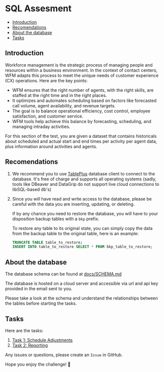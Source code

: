 # SQL Assesment

- [Introduction](#introduction)
- [Recomendations](#recomendations)
- [About the database](#about-the-database)
- [Tasks](#tasks)

## Introduction

Workforce management is the strategic process of managing people and resources within a business environment. In the context of contact centers, WFM adapts this process to meet the unique needs of customer experience (CX) operations. Here are the key points: 

- WFM ensures that the right number of agents, with the right skills, are staffed at the right time and in the right places.
- It optimizes and automates scheduling based on factors like forecasted call volume, agent availability, and revenue targets.
- The goal is to balance operational efficiency, cost control, employee satisfaction, and customer service.
- WFM tools help achieve this balance by forecasting, scheduling, and managing intraday activities.

For this section of the test, you are given a dataset that contains historicals about scheduled and actual start and end times per activity per agent data, plus information around activities and agents. 



## Recomendations

1. We recommend you to use [TablePlus](https://tableplus.com/) database client to connect to the database. It's free of charge and supports all operating systems (sadly, tools like DBeaver and DataGrip do not support live cloud connections to libSQL-based db's)
2. Since you will have read and write access to the database, please be careful with the data you are inserting, updating, or deleting. 
   
   If by any chance you need to restore the database, you will have to your disposition backup tables with a `bkp` prefix. 
   
   To restore any table to its original state, you can simply copy the data from the backup table to the original table, here is an example: 

    ```sql
    TRUNCATE TABLE table_to_restore;
    INSERT INTO table_to_restore SELECT * FROM bkp_table_to_restore;
    ```

## About the database

The database schema can be found at [docs/SCHEMA.md](docs/SCHEMA.md)

The database is hosted on a cloud server and accessible via url and api key provided in the email sent to you.

Please take a look at the schema and understand the relationships between the tables before starting the tasks.

## Tasks

Here are the tasks:

1. [Task 1: Schedule Adjustments](docs/task-1-schedule-adjustments.md)
2. [Task 2: Reporting](docs/task-2-reporting.md)

Any issues or questions, please create an `Issue` in GitHub.

Hope you enjoy the challenge! :rocket: